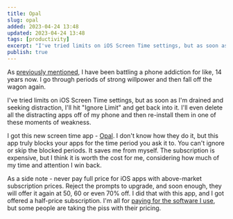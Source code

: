 ```yaml
---
title: Opal
slug: opal
added: 2023-04-24 13:48
updated: 2023-04-24 13:48
tags: [productivity]
excerpt: "I've tried limits on iOS Screen Time settings, but as soon as I'm drained and seeking distraction, I'll hit \"Ignore Limit\" and get back into it."
publish: true
---
```


As [previously mentioned](/screen-time/), I have been battling a phone addiction for like, 14 years now. I go through periods of strong willpower and then fall off the wagon again. 

I've tried limits on iOS Screen Time settings, but as soon as I'm drained and seeking distraction, I'll hit "Ignore Limit" and get back into it. I'll even delete all the distracting apps off of my phone and then re-install them in one of these moments of weakness. 

I got this new screen time app - [Opal](https://www.opal.so/). I don't know how they do it, but this app truly blocks your apps for the time period you ask it to. You can't ignore or skip the blocked periods. It saves me from myself. The subscription is expensive, but I think it is worth the cost for me, considering how much of my time and attention I win back.

As a side note - never pay full price for iOS apps with above-market subscription prices. Reject the prompts to upgrade, and soon enough, they will offer it again at 50, 60 or even 70% off. I did that with this app, and I got offered a half-price subscription. I'm all for [paying for the software I use](/paying-for-software-subscriptions-is-my-passion/), but some people are taking the piss with their pricing. 
